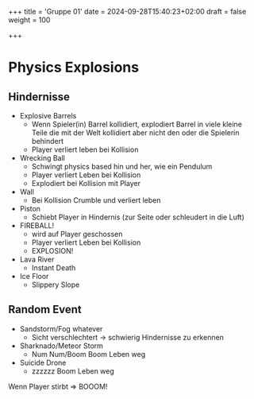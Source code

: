 +++
title = 'Gruppe 01'
date = 2024-09-28T15:40:23+02:00
draft = false
weight = 100

+++

# Physics Explosions
## Hindernisse
- Explosive Barrels
	- Wenn Spieler(in) Barrel kollidiert, explodiert Barrel in viele kleine Teile die mit der Welt kollidiert aber nicht den oder die Spielerin behindert
	- Player verliert leben bei Kollision
- Wrecking Ball
	- Schwingt physics based hin und her, wie ein Pendulum
	- Player verliert Leben bei Kollision
	- Explodiert bei Kollision mit Player
- Wall
	- Bei Kollision Crumble und verliert leben
- Piston
	- Schiebt Player in Hindernis (zur Seite oder schleudert in die Luft)
- FIREBALL!
	- wird auf Player geschossen
	- Player verliert Leben bei Kollision
	- EXPLOSION!
- Lava River
	- Instant Death
- Ice Floor
	- Slippery Slope
## Random Event
- Sandstorm/Fog whatever
	- Sicht verschlechtert -> schwierig Hindernisse zu erkennen
- Sharknado/Meteor Storm
	- Num Num/Boom Boom Leben weg
- Suicide Drone
	- zzzzzz Boom Leben weg

Wenn Player stirbt => BOOOM!